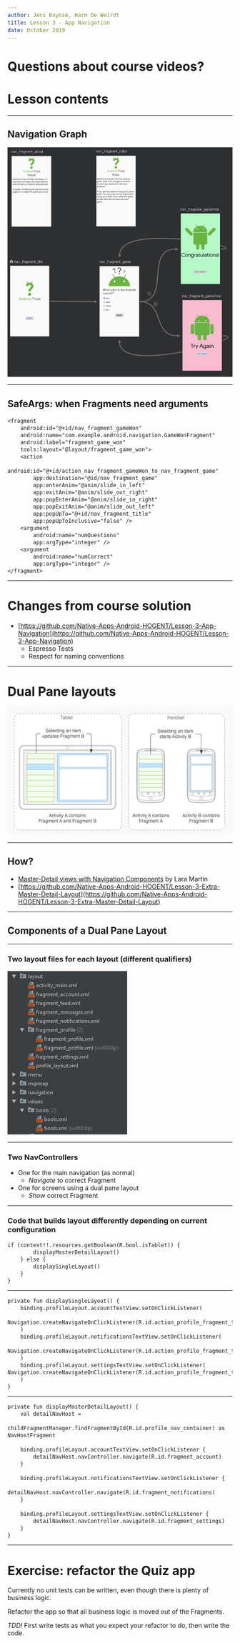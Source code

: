```yaml
---
author: Jens Buysse, Harm De Weirdt
title: Lesson 3 - App Navigation
date: October 2019
---
```


# Questions about course videos?

# Lesson contents

---

## Navigation Graph

![](assets/img/navigation_graph.PNG)

---

## SafeArgs: when Fragments need arguments

    <fragment
        android:id="@+id/nav_fragment_gameWon"
        android:name="com.example.android.navigation.GameWonFragment"
        android:label="fragment_game_won"
        tools:layout="@layout/fragment_game_won">
        <action
            android:id="@+id/action_nav_fragment_gameWon_to_nav_fragment_game"
            app:destination="@id/nav_fragment_game"
            app:enterAnim="@anim/slide_in_left"
            app:exitAnim="@anim/slide_out_right"
            app:popEnterAnim="@anim/slide_in_right"
            app:popExitAnim="@anim/slide_out_left"
            app:popUpTo="@+id/nav_fragment_title"
            app:popUpToInclusive="false" />
        <argument
            android:name="numQuestions"
            app:argType="integer" />
        <argument
            android:name="numCorrect"
            app:argType="integer" />
    </fragment>

---

# Changes from course solution

* [https://github.com/Native-Apps-Android-HOGENT/Lesson-3-App-Navigation](https://github.com/Native-Apps-Android-HOGENT/Lesson-3-App-Navigation)
    * Espresso Tests
    * Respect for naming conventions
---

# Dual Pane layouts

![](assets/img/dualpane.jpg)

---

## How?

* [Master-Detail views with Navigation Components](https://proandroiddev.com/master-detail-views-with-navigation-components-a20405f31974) by Lara Martin
* [https://github.com/Native-Apps-Android-HOGENT/Lesson-3-Extra-Master-Detail-Layout](https://github.com/Native-Apps-Android-HOGENT/Lesson-3-Extra-Master-Detail-Layout)

---

## Components of a Dual Pane Layout

---

### Two layout files for each layout (different qualifiers)

![](assets/img/qualifiers.PNG)

---

### Two NavControllers

* One for the main navigation (as normal)
    * _Navigate_ to correct Fragment
* One for screens using a dual pane layout
    * _Show_ correct Fragment
    
---

### Code that builds layout differently depending on current configuration

    if (context!!.resources.getBoolean(R.bool.isTablet)) {
            displayMasterDetailLayout()
        } else {
            displaySingleLayout()
        }
    }

---

    private fun displaySingleLayout() {
        binding.profileLayout.accountTextView.setOnClickListener(
            Navigation.createNavigateOnClickListener(R.id.action_profile_fragment_to_fragment_account)
        )
        binding.profileLayout.notificationsTextView.setOnClickListener(
            Navigation.createNavigateOnClickListener(R.id.action_profile_fragment_to_fragment_notifications)
        )
        binding.profileLayout.settingsTextView.setOnClickListener(
    Navigation.createNavigateOnClickListener(R.id.action_profile_fragment_to_fragment_settings)
        )
    }

---

    private fun displayMasterDetailLayout() {
        val detailNavHost =
            childFragmentManager.findFragmentById(R.id.profile_nav_container) as NavHostFragment
    
        binding.profileLayout.accountTextView.setOnClickListener {
            detailNavHost.navController.navigate(R.id.fragment_account)
        }
    
        binding.profileLayout.notificationsTextView.setOnClickListener {
            detailNavHost.navController.navigate(R.id.fragment_notifications)
        }
    
        binding.profileLayout.settingsTextView.setOnClickListener {
            detailNavHost.navController.navigate(R.id.fragment_settings)
        }
    }

---

# Exercise: refactor the Quiz app

Currently no unit tests can be written, even though there is plenty of business logic.

Refactor the app so that all business logic is moved out of the Fragments. 

*TDD!* First write tests as what you expect your refactor to do, then write the code. 

